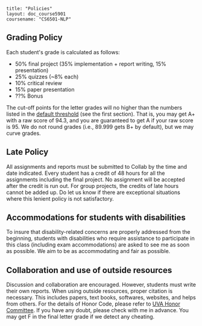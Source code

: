 ```
title: "Policies"
layout: doc_course5901
coursename: "CS6501-NLP"
```

## Grading Policy

Each student's grade is calculated as follows:
- 50% final project (35% implementation + report writing, 15% presentation)
- 25% quizzes (~8% each)
- 10% critical review
- 15% paper presentation
- ??% Bonus

The cut-off points for the letter grades will no higher than the numbers listed in 
the [default threshold](http://its.virginia.edu/sis/grading/gradethresholds.html) (see the first section).
That is, you may get A+ with a raw score of 94.3, and you are guaranteed to get A if your raw score is 95.
We do not round grades (i.e., 89.999 gets B+ by default), but we may curve grades. 


## Late Policy
All assignments and reports must be submitted to Collab by the time and date indicated. 
Every student has a credit of 48 hours for all the assignments including the final project. 
No assignment will be accepted after the credit is run out.
For group projects, the credits of late hours cannot be added up.
Do let us know if there are exceptional situations where this lenient policy is not satisfactory.

## Accommodations for students with disabilities
To insure that disability-related concerns are properly addressed from the beginning, 
students with disabilities who require assistance to participate in this class 
(including exam accommodations) are asked to see me as soon as possible.
We aim to be as accommodating and fair as possible.

## Collaboration and use of outside resources
Discussion and collaboration are encouraged. However, students must write their own reports.
When using outside resources, proper citation is necessary. This includes papers, text books, softwares, websites, and helps from others. 
For the details of Honor Code, please refer to [UVA Honor Committee](http://www.virginia.edu/honor/).
If you have any doubt, please check with me in advance. You may get F in the final letter grade if we detect any cheating. 


